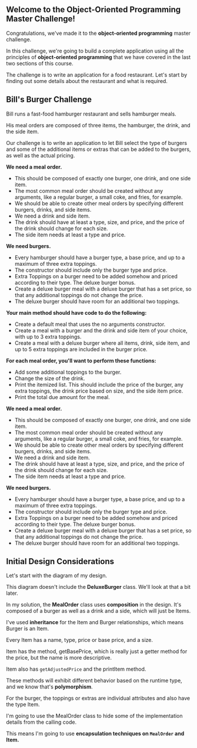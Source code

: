 ## Welcome to the Object-Oriented Programming Master Challenge!
Congratulations, we've made it to the <b>object-oriented programming</b> master challenge.

In this challenge, we're going to build a complete application using all the principles of <b>object-oriented programming</b> that we have covered in the last two sections of this course.

The challenge is to write an application for a food restaurant.  Let's start by finding out some details about the restaurant and what is required.

## Bill's Burger Challenge
Bill runs a fast-food hamburger restaurant and sells hamburger meals.

His meal orders are composed of three items, the hamburger, the drink, and the side item.

Our challenge is to write an application to let Bill select the type of burgers and some of the additional items or extras that can be added to the burgers, as well as the actual pricing.

<b>We need a meal order.</b>
- This should be composed of exactly one burger, one drink, and one side item.
- The most common meal order should be created without any arguments, like a regular burger, a small coke, and fries, for example.
- We should be able to create other meal orders by specifying different burgers, drinks, and side items.
- We need a drink and side item.
- The drink should have at least a type, size, and price, and the price of the drink should change for each size.
- The side item needs at least a type and price.

<b>We need burgers.</b>
- Every hamburger should have a burger type, a base price, and up to a maximum of three extra toppings.
- The constructor should include only the burger type and price.
- Extra Toppings on a burger need to be added somehow and priced according to their type.
The deluxe burger bonus.
- Create a deluxe burger meal with a deluxe burger that has a set price, so that any additional toppings do not change the price.
- The deluxe burger should have room for an additional two toppings.

<b>Your main method should have code to do the following:</b>
- Create a default meal that uses the no arguments constructor.
- Create a meal with a burger and the drink and side item of your choice, with up to 3 extra toppings.
- Create a meal with a deluxe burger where all items, drink, side item, and up to 5 extra toppings are included in the burger price.

<b>For each meal order, you'll want to perform these functions:</b>
- Add some additional toppings to the burger.
- Change the size of the drink.
- Print the itemized list. This should include the price of the burger, any extra toppings, the drink price based on size, and the side item price.
- Print the total due amount for the meal.

<b>We need a meal order.</b>
- This should be composed of exactly one burger, one drink, and one side item.
- The most common meal order should be created without any arguments, like a regular burger, a small coke, and fries, for example.
- We should be able to create other meal orders by specifying different burgers, drinks, and side items.
- We need a drink and side item.
- The drink should have at least a type, size, and price, and the price of the drink should change for each size.
- The side item needs at least a type and price.

<b>We need burgers.</b>
- Every hamburger should have a burger type, a base price, and up to a maximum of three extra toppings.
- The constructor should include only the burger type and price.
- Extra Toppings on a burger need to be added somehow and priced according to their type.
The deluxe burger bonus.
- Create a deluxe burger meal with a deluxe burger that has a set price, so that any additional toppings do not change the price.
- The deluxe burger should have room for an additional two toppings.

## Initial Design Considerations
Let's start with the diagram of my design.

This diagram doesn't include the <b>DeluxeBurger</b> class. We'll look at that a bit later.

In my solution, the <b>MealOrder</b> class uses <b>composition</b> in the design. It's composed of a burger as well as a drink and a side, which will just be Items.

I've used <b>inheritance</b> for the Item and Burger relationships, which means Burger is an Item.

Every Item has a name, type, price or base price, and a size.

Item has the method, getBasePrice, which is really just a getter method for the price, but the name is more descriptive.

Item also has `getAdjustedPrice` and the printItem method.

These methods will exhibit different behavior based on the runtime type, and we know that's <b>polymorphism</b>.

For the burger, the toppings or extras are individual attributes and also have the type Item.

I'm going to use the MealOrder class to hide some of the implementation details from the calling code.

This means I'm going to use <b>encapsulation</bs> techniques on `MealOrder` and Item.






